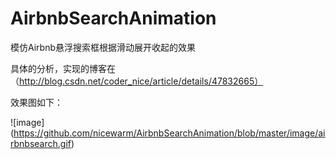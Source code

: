 # AirbnbSearchAnimation
模仿Airbnb悬浮搜索框根据滑动展开收起的效果

具体的分析，实现的博客在
（http://blog.csdn.net/coder_nice/article/details/47832665）

效果图如下：

![image] (https://github.com/nicewarm/AirbnbSearchAnimation/blob/master/image/airbnbsearch.gif)
